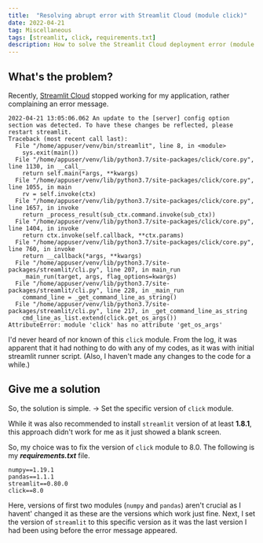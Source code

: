 ```yaml
---
title:  "Resolving abrupt error with Streamlit Cloud (module click)"
date: 2022-04-21
tag: Miscellaneous
tags: [streamlit, click, requirements.txt]
description: How to solve the Streamlit Cloud deployment error (module click version issue)
---
```


## What's the problem?

Recently, [Streamlit Cloud](https://share.streamlit.io) stopped working for my application, rather complaining an error message.

```
2022-04-21 13:05:06.062 An update to the [server] config option section was detected. To have these changes be reflected, please restart streamlit.
Traceback (most recent call last):
  File "/home/appuser/venv/bin/streamlit", line 8, in <module>
    sys.exit(main())
  File "/home/appuser/venv/lib/python3.7/site-packages/click/core.py", line 1130, in __call__
    return self.main(*args, **kwargs)
  File "/home/appuser/venv/lib/python3.7/site-packages/click/core.py", line 1055, in main
    rv = self.invoke(ctx)
  File "/home/appuser/venv/lib/python3.7/site-packages/click/core.py", line 1657, in invoke
    return _process_result(sub_ctx.command.invoke(sub_ctx))
  File "/home/appuser/venv/lib/python3.7/site-packages/click/core.py", line 1404, in invoke
    return ctx.invoke(self.callback, **ctx.params)
  File "/home/appuser/venv/lib/python3.7/site-packages/click/core.py", line 760, in invoke
    return __callback(*args, **kwargs)
  File "/home/appuser/venv/lib/python3.7/site-packages/streamlit/cli.py", line 207, in main_run
    _main_run(target, args, flag_options=kwargs)
  File "/home/appuser/venv/lib/python3.7/site-packages/streamlit/cli.py", line 228, in _main_run
    command_line = _get_command_line_as_string()
  File "/home/appuser/venv/lib/python3.7/site-packages/streamlit/cli.py", line 217, in _get_command_line_as_string
    cmd_line_as_list.extend(click.get_os_args())
AttributeError: module 'click' has no attribute 'get_os_args'
```

I'd never heard of nor known of this `click` module. From the log, it was apparent that it had nothing to do with any of my codes, as it was with initial streamlit runner script. (Also, I haven't made any changes to the code for a while.)

## Give me a solution

So, the solution is simple.
-> Set the specific version of `click` module.

While it was also recommended to install `streamlit` version of at least **1.8.1**, this approach didn't work for me as it just showed a blank screen.

So, my choice was to fix the version of `click` module to 8.0. The following is my ***requirements.txt*** file.

```
numpy==1.19.1
pandas==1.1.1
streamlit==0.80.0
click==8.0
```

Here, versions of first two modules (`numpy` and `pandas`) aren't crucial as I havent' changed it as these are the versions which work just fine.
Next, I set the version of `streamlit` to this specific version as it was the last version I had been using before the error message appeared.
